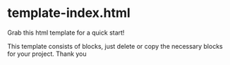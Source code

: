 # template-index.html

Grab this html template for a quick start!

This template consists of blocks, just delete or copy the necessary blocks for your project. Thank you
